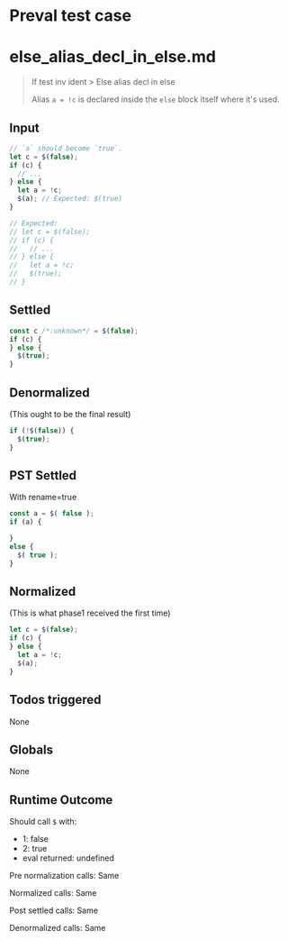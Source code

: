 # Preval test case

# else_alias_decl_in_else.md

> If test inv ident > Else alias decl in else
>
> Alias `a = !c` is declared inside the `else` block itself where it's used.

## Input

`````js filename=intro
// `a` should become `true`.
let c = $(false);
if (c) {
  // ...
} else {
  let a = !c;
  $(a); // Expected: $(true)
}

// Expected:
// let c = $(false);
// if (c) {
//   // ...
// } else {
//   let a = !c;
//   $(true);
// }
`````


## Settled


`````js filename=intro
const c /*:unknown*/ = $(false);
if (c) {
} else {
  $(true);
}
`````


## Denormalized
(This ought to be the final result)

`````js filename=intro
if (!$(false)) {
  $(true);
}
`````


## PST Settled
With rename=true

`````js filename=intro
const a = $( false );
if (a) {

}
else {
  $( true );
}
`````


## Normalized
(This is what phase1 received the first time)

`````js filename=intro
let c = $(false);
if (c) {
} else {
  let a = !c;
  $(a);
}
`````


## Todos triggered


None


## Globals


None


## Runtime Outcome


Should call `$` with:
 - 1: false
 - 2: true
 - eval returned: undefined

Pre normalization calls: Same

Normalized calls: Same

Post settled calls: Same

Denormalized calls: Same

